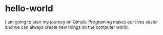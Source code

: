 # hello-world
I am going to start my journey on Github. Programing makes our lives easier and we can always create new things on the computer world.
